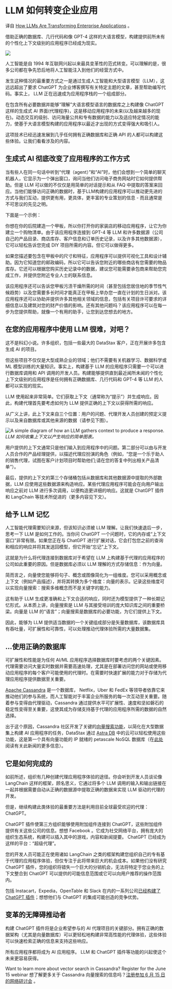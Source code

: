 # LLM 如何转变企业应用

译自 [How LLMs Are Transforming Enterprise Applications](https://thenewstack.io/how-llms-are-transforming-enterprise-applications/) 。

借助正确的数据库、几行代码和像 GPT-4 这样的大语言模型，构建提供前所未有的个性化上下文级别的应用程序已经成为现实。

![](https://cdn.thenewstack.io/media/2023/06/e391056b-shutterstock_1-1024x717.jpg)

人工智能是自 1994 年互联网兴起以来最具变革性的范式转变。可以理解的是，很多公司都在争先恐后地将人工智能注入到他们的经营方式中。

发生这种情况的最重要方式之一是通过生成人工智能和大型语言模型（LLM），这远远超出了要求 ChatGPT 为企业博客撰写有关特定主题的文章，甚至帮助编写代码。事实上， LLM 正在迅速成为应用程序栈的一个组成部分。

在包含所有必要数据并能够“理解”大语言模型语言的数据库之上构建像 ChatGPT 这样的生成式 AI 界面(代理程序)，这是移动应用程序的未来(以及越来越多的现在)。动态交互的级别、访问海量公共和专有数据的能力以及适应特定情况的能力，使基于大语言模型构建的应用程序以最近才出现的方式变得强大和吸引人。

这项技术已经迅速发展到几乎任何拥有正确数据库和正确 API 的人都可以构建这些体验。让我们看看涉及的内容。

## 生成式 AI 彻底改变了应用程序的工作方式

当有些人在同一句话中听到“代理（agent）”和“AI”时，他们会想到一个简单的聊天机器人，它显示为一个弹出窗口，询问当他们访问电子商务网站时它如何提供帮助。但是 LLM 可以做的不仅仅是用简单的对话提示和从 FAQ 中提取的答案来回应。当他们能够访问正确的数据时，基于LLM构建的应用程序可以推动更先进的方式与我们互动，提供更有用，更具体，更丰富的专业策划的信息 - 而且通常是不可思议的先见之明。

下面是一个示例：

你想在你的后院建造一个甲板，所以你打开你的家装店的移动应用程序，让它为你建立一个购物清单。由于该应用程序连接到 GPT-4 等 LLM 和许多数据源（公司自己的产品目录、商店库存、客户信息和订单历史记录，以及许多其他数据源），它可以轻松告诉您完成 DIY 项目所需的内容。但它可以做得更多。

如果您描述要包含在甲板中的尺寸和特征，应用程序可以提供可视化工具和设计辅助。因为它知道您的邮政编码，所以它可以告诉您附近的哪些商店有您需要的物品库存。它还可以根据您购买历史记录中的数据，建议您可能需要承包商来帮助您完成工作，并提供您附近专业人士的联系信息。

该应用程序还可以告诉您甲板污渍干燥所需的时间（甚至包括您居住地的季节性气候趋势）以及您需要多长时间才能真正在甲板上举办您一直在计划的生日派对。该应用程序还可以协助并提供许多其他相关领域的信息，包括有关项目许可要求的详细信息以及建筑对您的财产价值的影响。还有其他问题吗？该应用程序可以在每一步为您提供帮助，就像一个有用的助手，让您到达您想去的地方。

## 在您的应用程序中使用 LLM 很难，对吧？

这不是科幻小说。许多组织，包括一些最大的 DataStax 客户，正在开展许多包含生成 AI 的项目。

但这些项目不仅仅是大型成熟企业的领域；他们不需要有关机器学习、数据科学或 ML 模型训练的大量知识。事实上，构建基于 LLM 的应用程序只需要一个可以进行数据库调用和 API 调用的开发人员。构建能够提供直到最近闻所未闻的个性化上下文级别的应用程序是任何拥有正确数据库、几行代码和 GPT-4 等 LLM 的人都可以实现的现实。

LLM 使用起来非常简单。它们获取上下文（通常称为“提示”）并生成响应。因此，构建代理首先要考虑如何为 LLM 提供正确的上下文以获得所需的响应。

从广义上讲，此上下文来自三个位置：用户的问题、代理开发人员创建的预定义提示以及来自数据库或其他来源的数据（请参见下图）。


![A simple diagram of how an LLM gathers context to produce a response.](https://cdn.thenewstack.io/media/2023/06/3e7528e5-llm-diagram_v4.jpg)
*LLM 如何收集上下文以产生响应的简单图表。*

用户提供的上下文通常只是他们输入到应用程序中的问题。第二部分可以由与开发人员合作的产品经理提供，以描述代理应扮演的角色（例如，“您是一个乐于助人的销售代理，试图在客户计划项目时帮助他们;请在您的答复中列出相关产品清单“）。

最后，提供的上下文的第三个存储桶包括从数据库和其他数据源中提取的外部数据，LLM 应使用这些数据源来构造响应。某些代理应用程序可能会在向用户输出响应之前对 LLM 进行多次调用，以便构造更详细的响应。这就是 ChatGPT 插件和 LangChain 等技术所促进的（更多内容见下文）。

## 给予 LLM 记忆

人工智能代理需要知识来源，但该知识必须被 LLM 理解。让我们快速退后一步，思考一下 LLM 是如何工作的。当你问 ChatGPT 一个问题时，它的内存或“上下文窗口”非常有限。如果您正在与 ChatGPT 进行扩展对话，它会打包您之前的查询和相应的响应并将其发送回模型，但它开始“忘记”上下文。

这就是为什么将代理连接到数据库对于希望在 LLM 上构建基于代理的应用程序的公司如此重要的原因。但是数据库必须以 LLM 理解的方式存储信息：作为向量。

简而言之，向量使您能够将句子、概念或图像简化为一组维度。您可以采用概念或上下文（例如产品描述），并将其转换为多个维度：向量的表示。记录这些维度可以实现向量搜索：搜索多维概念而不是关键字的能力。

这有助于 LLM 生成更准确和上下文合适的响应，同时还为模型提供了一种长期记忆形式。从本质上讲，向量搜索是 LLM 与其接受培训的庞大知识库之间的重要桥梁。向量是 LLM 的“语言”；向量搜索是数据库的必要功能，为它们提供上下文。

因此，能够为 LLM 提供适当数据的一个关键组成部分是矢量数据库，该数据库具有吞吐量，可扩展性和可靠性，可以处理推动代理体验所需的大量数据集。

## ...使用正确的数据库

可扩展性和性能是为任何 AI/ML 应用程序选择数据库时要考虑的两个关键因素。代理需要访问大量实时数据并需要高速处理，尤其是在部署访问您的网站或使用移动应用程序的每个客户可能使用的代理时。在需要时快速扩展的能力对于存储为代理应用程序提供数据至关重要。

[Apache Cassandra](https://www.datastax.com/products/apache-cassandra) 是一个数据库， Netflix，Uber 和 FedEx 等领导者依靠它来推动他们的参与系统，而人工智能对于丰富企业所服务的每一次互动至关重要。随着参与变得由代理驱动，Cassandra 通过提供水平可扩展性、速度和坚如磐石的稳定性变得至关重要，这使其成为存储支持基于代理的应用程序所需的数据的自然选择。

出于这个原因，Cassandra 社区开发了关键的[向量搜索功能](https://thenewstack.io/vector-search-is-coming-to-apache-cassandra/)，以简化在大型数据集上构建 AI 应用程序的任务，DataStax 通过 [Astra DB](https://dtsx.io/43pdbz7) 中的云可以轻松使用这些功能，这是第一个具有向量功能的 IP 就绪的 petascale NoSQL 数据库（在[此处](https://dtsx.io/45NQK8g)阅读有关此新闻的更多信息）。

## 它是如何完成的

如前所述，组织有几种创建代理应用程序体验的途径。你会听到开发人员谈论像 LangChain 这样的框架，顾名思义，它通过将多个 LLM 调用的输入和输出链接在一起并根据需要自动从正确的数据源中提取正确的数据来实现 LLM 驱动的代理的开发。

但是，继续构建此类体验的最重要方法是利用目前全球最受欢迎的代理：ChatGPT。

ChatGPT 插件使第三方组织能够使用附加组件连接到 ChatGPT，这些附加组件提供有关这些公司的信息。想想 Facebook 。它成为社交网络平台，拥有庞大的组织生态系统，构建可以插入其中的游戏，内容和新闻提要。 ChatGPT 已经成为这样的平台：“超级代理”。

您的开发人员可能正在使用诸如 LangChain 之类的框架构建您组织自己的专有基于代理的应用程序体验，但仅专注于此将带来巨大的机会成本。如果他们没有研究 ChatGPT 插件，您的组织将错失一个巨大的分销机会，无法将特定于您业务的上下文整合到 ChatGPT 可以提供的可能信息范围或它可以向用户推荐的操作范围内。

包括 Instacart，Expedia，OpenTable 和 Slack 在内的一系列公司[已经构建了 ChatGPT 插件](https://openai.com/blog/chatgpt-plugins)；想想他们与 ChatGPT 的集成可能创造的竞争优势。

## 变革的无障碍推动者

构建 ChatGPT 插件将是企业希望参与的 AI 代理项目的关键部分。拥有正确的数据架构（尤其是向量数据库）可以更轻松地构建非常高性能的代理体验，这些体验可以快速检索正确的信息来支持这些响应。

所有应用程序都将成为 AI 应用程序。 LLM 和 ChatGPT 插件等功能的兴起使这个未来更容易获得。

Want to learn more about vector search in Cassandra? Register for the June 15 webinar
想了解更多关于 Cassandra 向量搜索的信息吗？[注册参加 6 月 15 日的网络研讨会](https://dtsx.io/3oRR5Gr) 。
